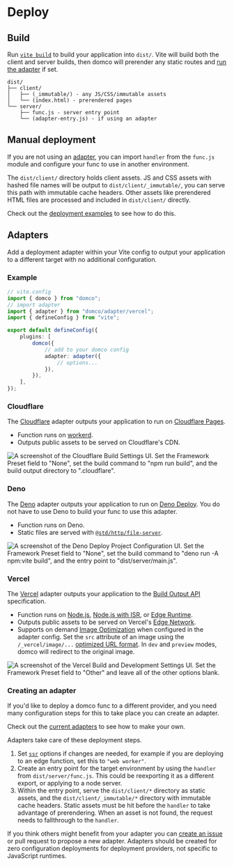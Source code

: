 # Deploy

<on-this-page></on-this-page>

## Build

Run [`vite build`](https://vitejs.dev/guide/cli.html#vite-build) to build your application into `dist/`. Vite will build both the client and server builds, then domco will prerender any static routes and [run the adapter](#adapters) if set.

```
dist/
├── client/
│	├── (_immutable/) - any JS/CSS/immutable assets
│	└── (index.html) - prerendered pages
└── server/
	├── func.js - server entry point
	└── (adapter-entry.js) - if using an adapter
```

## Manual deployment

If you are not using an [adapter](#adapters), you can import `handler` from the `func.js` module and configure your func to use in another environment.

The `dist/client/` directory holds client assets. JS and CSS assets with hashed file names will be output to `dist/client/_immutable/`, you can serve this path with immutable cache headers. Other assets like prerendered HTML files are processed and included in `dist/client/` directly.

Check out the [deployment examples](/examples#deployment) to see how to do this.

## Adapters

Add a deployment adapter within your Vite config to output your application to a different target with no additional configuration.

### Example

```ts {4,11-13}
// vite.config
import { domco } from "domco";
// import adapter
import { adapter } from "domco/adapter/vercel";
import { defineConfig } from "vite";

export default defineConfig({
	plugins: [
		domco({
			// add to your domco config
			adapter: adapter({
				// options...
			}),
		}),
	],
});
```

### Cloudflare

The [Cloudflare](https://cloudflare.com) adapter outputs your application to run on [Cloudflare Pages](https://pages.cloudflare.com/).

- Function runs on [workerd](https://github.com/cloudflare/workerd).
- Outputs public assets to be served on Cloudflare's CDN.

<img loading="lazy" src="/_vercel/image?url=/images/cloudflare/build-settings.png&w=1280&q=100" alt='A screenshot of the Cloudflare Build Settings UI. Set the Framework Preset field to "None", set the build command to "npm run build", and the build output directory to ".cloudflare".' />

### Deno

The [Deno](https://deno.com) adapter outputs your application to run on [Deno Deploy](https://deno.com/deploy). You do not have to use Deno to build your func to use this adapter.

- Function runs on Deno.
- Static files are served with [`@std/http/file-server`](https://jsr.io/@std/http).

<img loading="lazy" src="/_vercel/image?url=/images/deno/build-settings.png&w=1280&q=100" alt='A screenshot of the Deno Deploy Project Configuration UI. Set the Framework Preset field to "None", set the build command to "deno run -A npm:vite build", and the entry point to "dist/server/main.js".' />

### Vercel

The [Vercel](https://vercel.com) adapter outputs your application to the [Build Output API](https://vercel.com/docs/build-output-api/v3) specification.

- Function runs on [Node.js](https://vercel.com/docs/functions/runtimes#node.js), [Node.js with ISR](https://vercel.com/docs/incremental-static-regeneration), or [Edge Runtime](https://vercel.com/docs/functions/runtimes/edge-runtime).
- Outputs public assets to be served on Vercel's [Edge Network](https://vercel.com/docs/edge-network/overview).
- Supports on demand [Image Optimization](https://vercel.com/docs/image-optimization) when configured in the adapter config. Set the `src` attribute of an image using the `/_vercel/image/...` [optimized URL format](https://vercel.com/docs/image-optimization#optimized-url-format). In `dev` and `preview` modes, domco will redirect to the original image.

<img loading="lazy" src="/_vercel/image?url=/images/vercel/build-settings.png&w=1280&q=100" alt='A screenshot of the Vercel Build and Development Settings UI. Set the Framework Preset field to "Other" and leave all of the other options blank.' />

### Creating an adapter

If you'd like to deploy a domco func to a different provider, and you need many configuration steps for this to take place you can create an adapter.

Check out the [current adapters](https://github.com/rossrobino/domco/tree/main/packages/domco/src/adapter) to see how to make your own.

Adapters take care of these deployment steps.

1. Set [`ssr`](https://vitejs.dev/config/ssr-options.html) options if changes are needed, for example if you are deploying to an edge function, set this to `"web worker"`.
2. Create an entry point for the target environment by using the `handler` from `dist/server/func.js`. This could be reexporting it as a different export, or applying to a node server.
3. Within the entry point, serve the `dist/client/*` directory as static assets, and the `dist/client/_immutable/*` directory with immutable cache headers. Static assets must be hit before the `handler` to take advantage of prerendering. When an asset is not found, the request needs to fallthrough to the `handler`.

If you think others might benefit from your adapter you can [create an issue](https://github.com/rossrobino/domco/issues) or pull request to propose a new adapter. Adapters should be created for zero configuration deployments for deployment providers, not specific to JavaScript runtimes.
